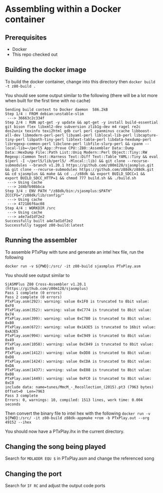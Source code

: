 # Assembling within a Docker container

## Prerequisites
* Docker
* This repo checked out

## Building the docker image
To build the docker container, change into this directory then
`docker build -t z80-build .`

You should see some output similar to the following (there will be a lot more when built for the first time with no cache)

```
Sending build context to Docker daemon  586.2kB
Step 1/4 : FROM debian:unstable-slim
 ---> 36663c2c334f
Step 2/4 : RUN apt-get -y update && apt-get -y install build-essential git bison flex libxml2-dev subversion zlib1g-dev m4 ragel re2c dos2unix texinfo texi2html gdb curl perl cpanminus ccache libboost-all-dev libmodern-perl-perl libyaml-perl liblocal-lib-perl libcapture-tiny-perl libpath-tiny-perl libtext-table-perl libdata-hexdump-perl libregexp-common-perl libclone-perl libfile-slurp-perl && cpanm --local-lib=~/perl5 App::Prove CPU::Z80::Assembler Data::Dump Data::HexDump File::Path List::Uniq Modern::Perl Object::Tiny::RW Regexp::Common Test::Harness Text::Diff Text::Table YAML::Tiny && eval $(perl -I ~/perl5/lib/perl5/ -Mlocal::lib) && git clone --recurse-submodules --branch v1.20.1 https://github.com/z00m128/sjasmplus.git && git clone --recurse-submodules https://github.com/z88dk/z88dk.git && cd sjasmplus && make && cd ../z88dk && export BUILD_SDCC=1 && export BUILD_SDCC_HTTP=1 && chmod 777 build.sh && ./build.sh
 ---> Using cache
 ---> 2d4bfb98bbca
Step 3/4 : ENV PATH "/z88dk/bin:/sjasmplus:$PATH"     ZCCCFG="/z88dk/lib/config/"
 ---> Using cache
 ---> 472186f6ac08
Step 4/4 : WORKDIR /src
 ---> Using cache
 ---> a4e7ad1df2e2
Successfully built a4e7ad1df2e2
Successfully tagged z80-build:latest
```

## Running the assembler
To assemble PTxPlay with tune and generate an intel hex file, run the following

`docker run -v ${PWD}:/src/ -it z80-build sjasmplus PTxPlay.asm`

You should see output similar to
```
SjASMPlus Z80 Cross-Assembler v1.20.1 (https://github.com/z00m128/sjasmplus)
Pass 1 complete (0 errors)
Pass 2 complete (0 errors)
PTxPlay.asm(292): warning: value 0x1F0 is truncated to 8bit value: 0xF0
PTxPlay.asm(352): warning: value 0xC774 is truncated to 8bit value: 0x74
PTxPlay.asm(399): warning: value 0xC780 is truncated to 8bit value: 0x80
PTxPlay.asm(672): warning: value 0x1A3E5 is truncated to 16bit value: 0xA3E5
PTxPlay.asm(994): warning: value 0xC949 is truncated to 8bit value: 0x49
PTxPlay.asm(1058): warning: value 0xC849 is truncated to 8bit value: 0x49
PTxPlay.asm(1412): warning: value 0xDD8 is truncated to 8bit value: 0xD8
PTxPlay.asm(1424): warning: value 0xCDA is truncated to 8bit value: 0xDA
PTxPlay.asm(1437): warning: value 0xE08 is truncated to 8bit value: 0x08
PTxPlay.asm(1449): warning: value 0xFC0 is truncated to 8bit value: 0xC0
include data: name=tunes/MmcM_-_Recollection_(2015).pt3 (7963 bytes) Offset=0  Len=7963
Pass 3 complete
Errors: 0, warnings: 10, compiled: 1513 lines, work time: 0.004 seconds
```

Then convert the binary file to intel hex with the following
`docker run -v ${PWD}:/src/ -it z80-build z88dk-appmake +rom -b PTxPlay.out --org 49152 --ihex`

You should now have a PTxPlay.ihx in the current directory.

## Changing the song being played
Search for `MDLADDR EQU $` in PTxPlay.asm and change the referenced song

## Changing the port
Search for `IF RC` and adjust the output code ports